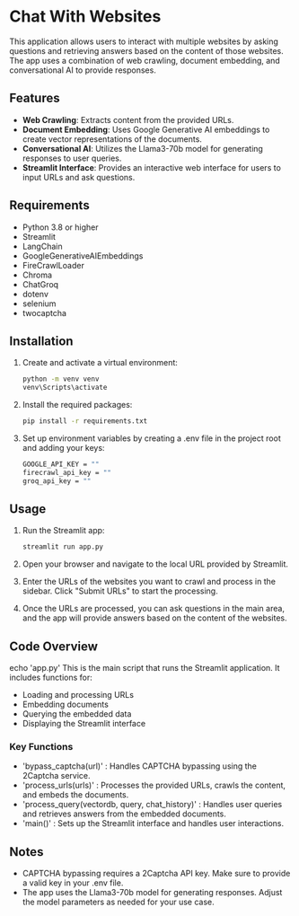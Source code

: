 # Chat With Websites

This application allows users to interact with multiple websites by asking questions and retrieving answers based on the content of those websites. The app uses a combination of web crawling, document embedding, and conversational AI to provide responses.

## Features

- **Web Crawling**: Extracts content from the provided URLs.
- **Document Embedding**: Uses Google Generative AI embeddings to create vector representations of the documents.
- **Conversational AI**: Utilizes the Llama3-70b model for generating responses to user queries.
- **Streamlit Interface**: Provides an interactive web interface for users to input URLs and ask questions.

## Requirements

- Python 3.8 or higher
- Streamlit
- LangChain
- GoogleGenerativeAIEmbeddings
- FireCrawlLoader
- Chroma
- ChatGroq
- dotenv
- selenium
- twocaptcha

## Installation

1. Create and activate a virtual environment:
   ```bash
   python -m venv venv
   venv\Scripts\activate

2. Install the required packages:
   ```bash
   pip install -r requirements.txt

3. Set up environment variables by creating a .env file in the project root and adding your keys:
   ```bash
   GOOGLE_API_KEY = ""
   firecrawl_api_key = ""
   groq_api_key = ""

## Usage

1. Run the Streamlit app:
   ```bash
   streamlit run app.py

2. Open your browser and navigate to the local URL provided by Streamlit.

3. Enter the URLs of the websites you want to crawl and process in the sidebar. Click "Submit URLs" to start the processing.

4. Once the URLs are processed, you can ask questions in the main area, and the app will provide answers based on the content of the websites.

## Code Overview

echo 'app.py'
This is the main script that runs the Streamlit application. It includes functions for:

- Loading and processing URLs
- Embedding documents
- Querying the embedded data
- Displaying the Streamlit interface

### Key Functions
- 'bypass_captcha(url)' : Handles CAPTCHA bypassing using the 2Captcha service.
- 'process_urls(urls)' : Processes the provided URLs, crawls the content, and embeds the documents.
- 'process_query(vectordb, query, chat_history)' : Handles user queries and retrieves answers from the embedded documents.
- 'main()' : Sets up the Streamlit interface and handles user interactions.

## Notes

- CAPTCHA bypassing requires a 2Captcha API key. Make sure to provide a valid key in your .env file.
- The app uses the Llama3-70b model for generating responses. Adjust the model parameters as needed for your use case.
